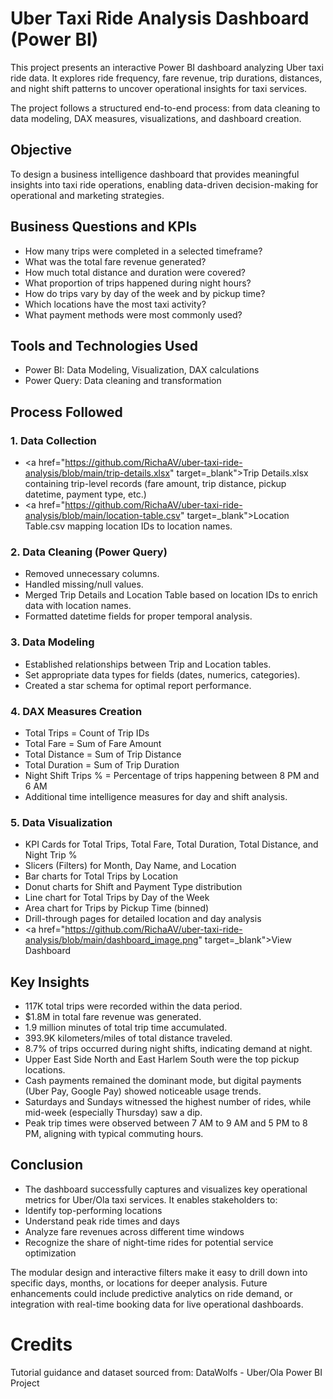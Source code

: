 # Uber Taxi Ride Analysis Dashboard (Power BI)
This project presents an interactive Power BI dashboard analyzing Uber taxi ride data. It explores ride frequency, fare revenue, trip durations, distances, and night shift patterns to uncover operational insights for taxi services.

The project follows a structured end-to-end process: from data cleaning to data modeling, DAX measures, visualizations, and dashboard creation.

## Objective
To design a business intelligence dashboard that provides meaningful insights into taxi ride operations, enabling data-driven decision-making for operational and marketing strategies.

## Business Questions and KPIs
* How many trips were completed in a selected timeframe?
* What was the total fare revenue generated?
* How much total distance and duration were covered?
* What proportion of trips happened during night hours?
* How do trips vary by day of the week and by pickup time?
* Which locations have the most taxi activity?
* What payment methods were most commonly used?

## Tools and Technologies Used
* Power BI: Data Modeling, Visualization, DAX calculations
* Power Query: Data cleaning and transformation

## Process Followed
### 1. Data Collection
* <a href="https://github.com/RichaAV/uber-taxi-ride-analysis/blob/main/trip-details.xlsx" target=_blank">Trip Details.xlsx</a> containing trip-level records (fare amount, trip distance, pickup datetime, payment type, etc.)
* <a href="https://github.com/RichaAV/uber-taxi-ride-analysis/blob/main/location-table.csv" target=_blank">Location Table.csv</a> mapping location IDs to location names.

### 2. Data Cleaning (Power Query)
* Removed unnecessary columns.
* Handled missing/null values.
* Merged Trip Details and Location Table based on location IDs to enrich data with location names.
* Formatted datetime fields for proper temporal analysis.

### 3. Data Modeling
* Established relationships between Trip and Location tables.
* Set appropriate data types for fields (dates, numerics, categories).
* Created a star schema for optimal report performance.

### 4. DAX Measures Creation
* Total Trips = Count of Trip IDs
* Total Fare = Sum of Fare Amount
* Total Distance = Sum of Trip Distance
* Total Duration = Sum of Trip Duration
* Night Shift Trips % = Percentage of trips happening between 8 PM and 6 AM
* Additional time intelligence measures for day and shift analysis.

### 5. Data Visualization
* KPI Cards for Total Trips, Total Fare, Total Duration, Total Distance, and Night Trip %
* Slicers (Filters) for Month, Day Name, and Location
* Bar charts for Total Trips by Location
* Donut charts for Shift and Payment Type distribution
* Line chart for Total Trips by Day of the Week
* Area chart for Trips by Pickup Time (binned)
* Drill-through pages for detailed location and day analysis
* <a href="https://github.com/RichaAV/uber-taxi-ride-analysis/blob/main/dashboard_image.png" target=_blank">View Dashboard</a>

## Key Insights
* 117K total trips were recorded within the data period.
* $1.8M in total fare revenue was generated.
* 1.9 million minutes of total trip time accumulated.
* 393.9K kilometers/miles of total distance traveled.
* 8.7% of trips occurred during night shifts, indicating demand at night.
* Upper East Side North and East Harlem South were the top pickup locations.
* Cash payments remained the dominant mode, but digital payments (Uber Pay, Google Pay) showed noticeable usage trends.
* Saturdays and Sundays witnessed the highest number of rides, while mid-week (especially Thursday) saw a dip.
* Peak trip times were observed between 7 AM to 9 AM and 5 PM to 8 PM, aligning with typical commuting hours.

## Conclusion
* The dashboard successfully captures and visualizes key operational metrics for Uber/Ola taxi services. It enables stakeholders to:
* Identify top-performing locations
* Understand peak ride times and days
* Analyze fare revenues across different time windows
* Recognize the share of night-time rides for potential service optimization

The modular design and interactive filters make it easy to drill down into specific days, months, or locations for deeper analysis. Future enhancements could include predictive analytics on ride demand, or integration with real-time booking data for live operational dashboards.

# Credits
Tutorial guidance and dataset sourced from: DataWolfs - Uber/Ola Power BI Project
